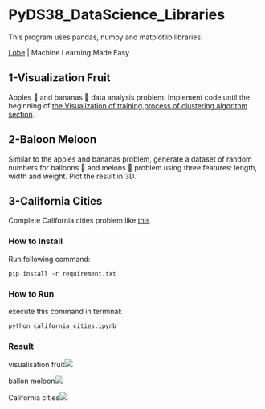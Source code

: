 # PyDS38_DataScience_Libraries
This program uses pandas, numpy and matplotlib libraries.

[Lobe](https://www.lobe.ai/)  | Machine Learning Made Easy

## 1-Visualization Fruit
Apples 🍎 and bananas 🍌 data analysis problem. Implement code until the beginning of [the Visualization of training process of clustering algorithm section](https://www.fatalerrors.org/a/python-visualization-case-fruit-classification-banana-and-apple-war.html).


## 2-Baloon Meloon

Similar to the apples and bananas problem, generate a dataset of random numbers for balloons 🎈 and melons 🍈 problem using three features: length, width and weight. Plot the result in 3D.

## 3-California Cities
Complete California cities problem like [this](https://thecleverprogrammer.com/2020/05/09/data-science-project-on-area-and-population/)

### How to Install
Run following command:
```
pip install -r requirement.txt
```

### How to Run
execute this command in terminal:
```
python california_cities.ipynb
```

### Result
visualisation fruit![](https://raw.githubusercontent.com/Farokhlagha/PyDataScience/main/PyDS38_Data%20Science/output/Visualization%20Distribution.png)

ballon meloon![](https://raw.githubusercontent.com/Farokhlagha/PyDataScience/main/PyDS38_Data%20Science/output/ballon%20meloon%20war.png)

California cities![](https://raw.githubusercontent.com/Farokhlagha/PyDataScience/main/PyDS38_Data%20Science/output/Califirnia%20cities.png)

